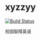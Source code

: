 # xyzzyy
[![Build Status](https://www.travis-ci.org/wxh06/xyzzyy.svg)](https://www.travis-ci.org/wxh06/xyzzyy)

校园智障英语
